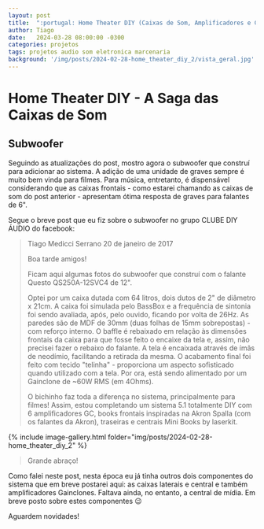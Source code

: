 ```yaml
---
layout: post
title:  ":portugal: Home Theater DIY (Caixas de Som, Amplificadores e Central de Mídia) - Parte 2"
author: Tiago
date:   2024-03-28 08:00:00 -0300
categories: projetos
tags: projetos audio som eletronica marcenaria
background: '/img/posts/2024-02-28-home_theater_diy_2/vista_geral.jpg'
---
```


Home Theater DIY - A Saga das Caixas de Som
===========================================

## Subwoofer

Seguindo as atualizações do post, mostro agora o subwoofer que construí para adicionar ao sistema. A adição de uma unidade de graves sempre é muito bem vinda para filmes.
Para música, entretanto, é dispensável considerando que as caixas frontais - como estarei chamando as caixas de som do post anterior - apresentam ótima resposta de graves para falantes de 6".

Segue o breve post que eu fiz sobre o subwoofer no grupo CLUBE DIY ÁUDIO do facebook:

> Tiago Medicci Serrano
> 20 de janeiro de 2017
>
> Boa tarde amigos!
>
> Ficam aqui algumas fotos do subwoofer que construí com o falante Questo QS250A-12SVC4 de 12".
>
> Optei por um caixa dutada com 64 litros, dois dutos de 2" de diâmetro x 21cm. A caixa foi simulada pelo BassBox e a frequência de sintonia foi sendo avaliada, após, pelo ouvido, ficando por volta de 26Hz. As paredes são de MDF de 30mm (duas folhas de 15mm sobrepostas) - com reforço interno. O baffle é rebaixado em relação às dimensões frontais da caixa para que fosse feito o encaixe da tela e, assim, não precisei fazer o rebaixo do falante. A tela é encaixada através de ímãs de neodímio, facilitando a retirada da mesma. O acabamento final foi feito com tecido "telinha" - proporciona um aspecto sofisticado quando utilizado com a tela. Por ora, está sendo alimentado por um Gainclone de ~60W RMS (em 4Ohms).
>
>O bichinho faz toda a diferença no sistema, principalmente para filmes!
> Assim, estou completando um sistema 5.1 totalmente DIY com 6 amplificadores GC, books frontais inspiradas na Akron Spalla (com os falantes da Akron), traseiras e centrais Mini Books by laserkit.
>
{% include image-gallery.html folder="img/posts/2024-02-28-home_theater_diy_2" %}
>
> Grande abraço!

Como falei neste post, nesta época eu já tinha outros dois componentes do sistema que em breve postarei aqui: as caixas laterais e central e também amplificadores Gainclones. Faltava ainda, no entanto, a central de mídia. Em breve posto sobre estes componentes :wink:

Aguardem novidades!
